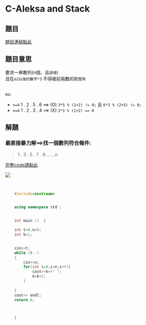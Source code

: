 # C-Aleksa and Stack

## 題目
[題目連結點此]([https://vjudge.net/contest/585165#problem/B](https://vjudge.net/contest/585165#problem/C))

## 題目意思

要求一串數列(n個，且`遞增`) <br>
且在`a2以後的數字*3` 不得被前兩數的和`整除`<br><br>

ex: <br>
* `n=4` 1 . 2 . 5 . 6 ==> (O)   ``3*5 % (1+2) != 0;`` 且 ``6*3 % (2+5) != 0;``
* `n=4` 1 . 2 . 3 . 4 ==> (X)   ``3*3 % (1+2) == 0``


## 解題

### 最直接暴力解==>找一個數列符合條件:

>1 . 3 . 5 . 7 . 9........n <br>



[完整code請點此](https://github.com/archue001/CPEB1005/blob/C---Aleksa-and-Stack/cpeC.cpp)   <br>

![](https://github.com/archue001/CPEB1005/blob/%E5%9C%96%E7%89%87/386320732_310791081710296_4375879779438103400_n.jpg)


<br>

```  cpp
    #include<iostream>


    using namespace std ;


    int main ()  {

    int t=0,n=0;
    int k=1;


    cin>>t;
    while (t--)
    {
        cin>>n;
        for(int i=0;i<n;i++){
            cout<<k<<" ";
            k=k+2;
        }
        
    }
    cout<< endl;
    return 0;



    }
```
